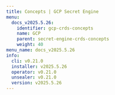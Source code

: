 ```yaml
---
title: Concepts | GCP Secret Engine
menu:
  docs_v2025.5.26:
    identifier: gcp-crds-concepts
    name: GCP
    parent: secret-engine-crds-concepts
    weight: 40
menu_name: docs_v2025.5.26
info:
  cli: v0.21.0
  installer: v2025.5.26
  operator: v0.21.0
  unsealer: v0.21.0
  version: v2025.5.26
---
```


